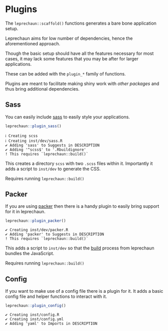 # Plugins

The `leprechaun::scaffold()` functions generates a bare bone
application setup.

Leprechaun aims for low number of dependencies, hence the
aforementioned approach.

Though the basic setup should have all the features necessary
for most cases, it may lack some features that you may be after
for larger applications.

These can be added with the `plugin_*` family of functions.

<Note>
Plugins are meant to facilitate making shiny work 
with <i>other packages</i> and thus bring additional
dependencies.
</Note>

## Sass

You can easily include [sass](https://sass-lang.com/) to easily
style your applications.

```r
leprechaun::plugin_sass()
```

```
ℹ Creating scss
ℹ Creating inst/dev/sass.R
✔ Adding 'sass' to Suggests in DESCRIPTION
✔ Adding '^scss$' to '.Rbuildignore'
! This requires `leprechaun::build()`
```

This creates a directory `scss` with two `.scss` files within it.
Importantly it adds a script to `inst/dev` to generate the CSS.

<Note type="tip">
Requires running <code>leprechaun::build()</code>
</Note>

## Packer

If you are using [packer](https://packer.john-coene.com/) then
there is a handy plugin to easily bring support for it in 
leprechaun.

```r
leprechaun::plugin_packer()
```

```
✔ Creating inst/dev/packer.R
✔ Adding 'packer' to Suggests in DESCRIPTION
! This requires `leprechaun::build()`
```

This adds a script to `inst/dev` so that the 
[build](/guide/plugins#build) process from leprechaun 
bundles the JavaScript.

<Note type="tip">
Requires running <code>leprechaun::build()</code>
</Note>

## Config

If you want to make use of a config file there is a plugin
for it. It adds a basic config file and helper functions
to interact with it.

```r
leprechaun::plugin_config()
```

```
✔ Creating inst/config.R
✔ Creating inst/config.yml
✔ Adding 'yaml' to Imports in DESCRIPTION
```
